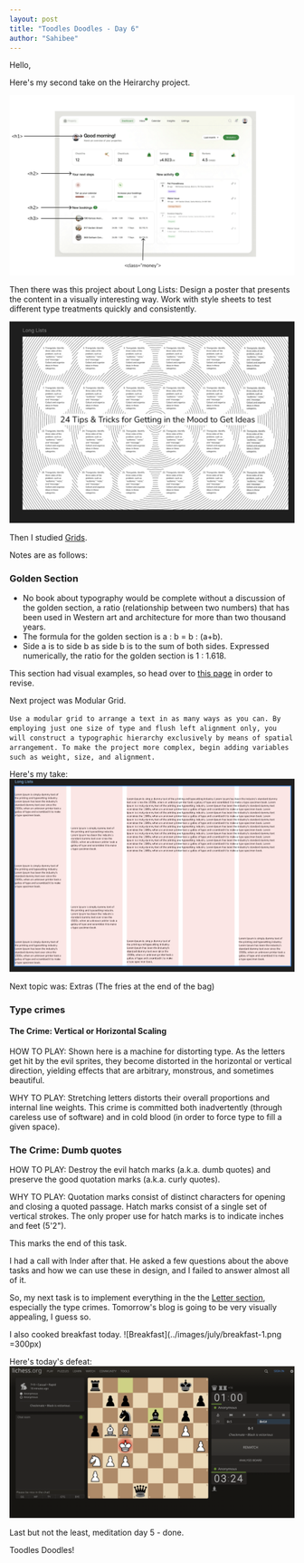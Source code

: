 ```yaml
---
layout: post
title: "Toodles Doodles - Day 6"
author: "Sahibee"
---
```


Hello,

Here's my second take on the Heirarchy project.

![Heirarchy-1](../images/july/heirarchy-1.png)

Then there was this project about Long Lists:
Design a poster that presents the content in a visually interesting way. Work with style sheets to test different type treatments quickly and consistently.

![Long Lists](../images/july/long-lists.png)

Then I studied [Grids](https://web.archive.org/web/20161014001909/http://thinkingwithtype.com/contents/grid).

Notes are as follows:

### Golden Section

- No book about typography would be complete without a discussion of the golden section, a ratio (relationship between two numbers) that has been used in Western art and architecture for more than two thousand years.
- The formula for the golden section is a : b = b : (a+b).
- Side a is to side b as side b is to the sum of both sides. Expressed numerically, the ratio for the golden section is 1 : 1.618.

This section had visual examples, so head over to [this page](https://web.archive.org/web/20161014001909/http://thinkingwithtype.com/contents/grid) in order to revise.

Next project was Modular Grid.

`Use a modular grid to arrange a text in as many ways as you can. By employing just one size of type and flush left alignment only, you will construct a typographic hierarchy exclusively by means of spatial arrangement. To make the project more complex, begin adding variables such as weight, size, and alignment.`

Here's my take:
![Modular Grid](../images/july/modular-grids.png)

Next topic was: Extras (The fries at the end of the bag)

### Type crimes

#### The Crime: Vertical or Horizontal Scaling

HOW TO PLAY: Shown here is a machine for distorting type. As the letters get hit by the evil sprites, they become distorted in the horizontal or vertical direction, yielding effects that are arbitrary, monstrous, and sometimes beautiful.

WHY TO PLAY: Stretching letters distorts their overall proportions and internal line weights. This crime is committed both inadvertently (through careless use of software) and in cold blood (in order to force type to fill a given space).

### The Crime: Dumb quotes

HOW TO PLAY: Destroy the evil hatch marks (a.k.a. dumb quotes) and preserve the good quotation marks (a.k.a. curly quotes).

WHY TO PLAY: Quotation marks consist of distinct characters for opening and closing a quoted passage. Hatch marks consist of a single set of vertical strokes. The only proper use for hatch marks is to indicate inches and feet (5'2").

This marks the end of this task.

I had a call with Inder after that. He asked a few questions about the above tasks and how we can use these in design, and I failed to answer almost all of it.

So, my next task is to implement everything in the the [Letter section](https://web.archive.org/web/20161011001342/http://www.thinkingwithtype.com/contents/letter), especially the type crimes.
Tomorrow's blog is going to be very visually appealing, I guess so.

I also cooked breakfast today.
![Breakfast](../images/july/breakfast-1.png =300px)

Here's today's defeat:
![Chess Match](../images/july/match-1.png)

Last but not the least, meditation day 5 - done.

Toodles Doodles!
